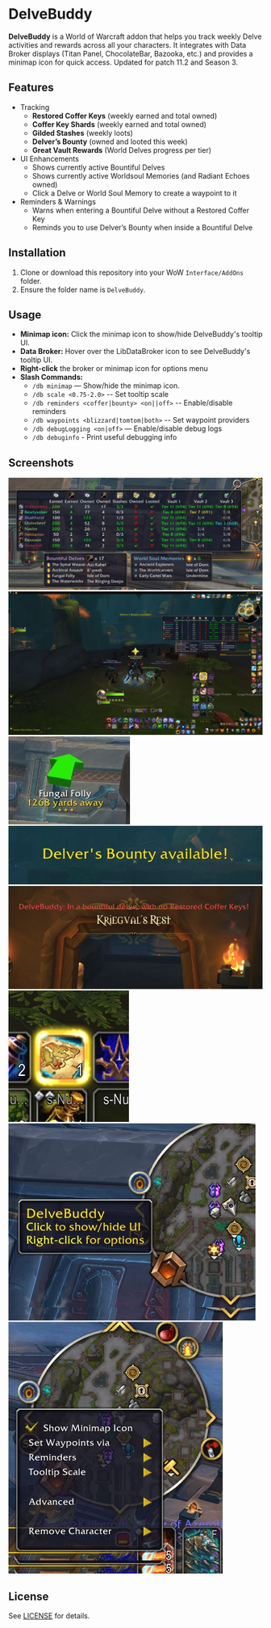 # DelveBuddy

**DelveBuddy** is a World of Warcraft addon that helps you track weekly Delve activities and rewards across all your characters. It integrates with Data Broker displays (Titan Panel, ChocolateBar, Bazooka, etc.) and provides a minimap icon for quick access. Updated for patch 11.2 and Season 3.

## Features
*	Tracking
    * **Restored Coffer Keys** (weekly earned and total owned)
    * **Coffer Key Shards** (weekly earned and total owned)
    * **Gilded Stashes** (weekly loots)
    * **Delver’s Bounty** (owned and looted this week)
    * **Great Vault Rewards** (World Delves progress per tier)
*	UI Enhancements
    * Shows currently active Bountiful Delves
    * Shows currently active Worldsoul Memories (and Radiant Echoes owned)
    * Click a Delve or World Soul Memory to create a waypoint to it
* Reminders & Warnings
    * Warns when entering a Bountiful Delve without a Restored Coffer Key
    * Reminds you to use Delver’s Bounty when inside a Bountiful Delve

## Installation
1. Clone or download this repository into your WoW `Interface/AddOns` folder.
2. Ensure the folder name is `DelveBuddy`.

## Usage
* **Minimap icon:** Click the minimap icon to show/hide DelveBuddy's tooltip UI.
* **Data Broker:** Hover over the LibDataBroker icon to see DelveBuddy's tooltip UI.
* **Right-click** the broker or minimap icon for options menu
* **Slash Commands:**
    * `/db minimap` — Show/hide the minimap icon.
    * `/db scale <0.75-2.0>` -- Set tooltip scale
    * `/db reminders <coffer|bounty> <on||off>` -- Enable/disable reminders
    * `/db waypoints <blizzard|tomtom|both>` -- Set waypoint providers
    * `/db debugLogging <on|off>` — Enable/disable debug logs
    * `/db debuginfo` - Print useful debugging info

## Screenshots
![DelveBuddy Tooltip](screenshots/ToolTip-Minimap.jpg)
![DelveBuddy Full Screenshot](screenshots/screenshot_full.jpg)
![TomTom Waypoint to Delve](screenshots/TomTom.jpg)
![Bounty Reminder](screenshots/BountyReminder.jpg)
![Coffer Key Warning](screenshots/coffer-key-warning.jpg)
![Bounty Highlight](screenshots/BountyHighlight.jpg)
![Minimap Icon](screenshots/minimap-icon.jpg)
![Options](screenshots/minimap-options-menu.jpg)

## License

See [LICENSE](./LICENSE) for details.

